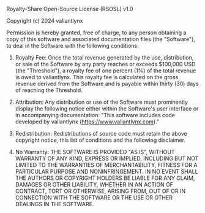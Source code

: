 Royalty-Share Open-Source License (RSOSL) v1.0

Copyright (c) 2024 valiantlynx

Permission is hereby granted, free of charge, to any person obtaining a copy of this software and associated documentation files (the "Software"), to deal in the Software with the following conditions:

1. Royalty Fee:
   Once the total revenue generated by the use, distribution, or sale of the Software by any party reaches or exceeds $100,000 USD (the "Threshold"), a royalty fee of one percent (1%) of the total revenue is owed to valiantlynx. This royalty fee is calculated on the gross revenue derived from the Software and is payable within thirty (30) days of reaching the Threshold.

2. Attribution:
   Any distribution or use of the Software must prominently display the following notice either within the Software's user interface or in accompanying documentation:
   "This software includes code developed by valiantlynx (https://www.valiantlynx.com)."

3. Redistribution:
   Redistributions of source code must retain the above copyright notice, this list of conditions and the following disclaimer.

4. No Warranty:
   THE SOFTWARE IS PROVIDED "AS IS", WITHOUT WARRANTY OF ANY KIND, EXPRESS OR IMPLIED, INCLUDING BUT NOT LIMITED TO THE WARRANTIES OF MERCHANTABILITY, FITNESS FOR A PARTICULAR PURPOSE AND NONINFRINGEMENT. IN NO EVENT SHALL THE AUTHORS OR COPYRIGHT HOLDERS BE LIABLE FOR ANY CLAIM, DAMAGES OR OTHER LIABILITY, WHETHER IN AN ACTION OF CONTRACT, TORT OR OTHERWISE, ARISING FROM, OUT OF OR IN CONNECTION WITH THE SOFTWARE OR THE USE OR OTHER DEALINGS IN THE SOFTWARE.
